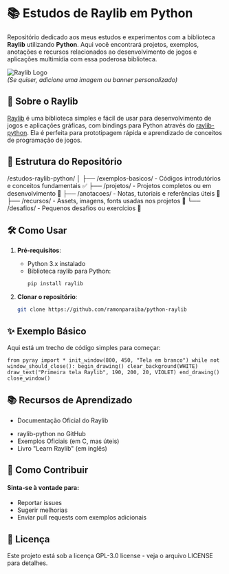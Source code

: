 # 📚 Estudos de Raylib em Python

Repositório dedicado aos meus estudos e experimentos com a biblioteca **Raylib** utilizando **Python**. Aqui você encontrará projetos, exemplos, anotações e recursos relacionados ao desenvolvimento de jogos e aplicações multimídia com essa poderosa biblioteca.

![Raylib Logo](https://www.raylib.com/assets/logo/raylib_logo.gif)  
*(Se quiser, adicione uma imagem ou banner personalizado)*

## 🚀 Sobre o Raylib

[Raylib](https://www.raylib.com/) é uma biblioteca simples e fácil de usar para desenvolvimento de jogos e aplicações gráficas, com bindings para Python através do [raylib-python](https://github.com/overdev/raylib-py). Ela é perfeita para prototipagem rápida e aprendizado de conceitos de programação de jogos.

## 📂 Estrutura do Repositório
/estudos-raylib-python/
│
├── /exemplos-basicos/ - Códigos introdutórios e conceitos fundamentais ✅
├── /projetos/ - Projetos completos ou em desenvolvimento 🔄
├── /anotacoes/ - Notas, tutoriais e referências úteis 🔄
├── /recursos/ - Assets, imagens, fonts usadas nos projetos 🔄
└── /desafios/ - Pequenos desafios ou exercícios 🔄


## 🛠️ Como Usar

1. **Pré-requisitos**:
   - Python 3.x instalado
   - Biblioteca raylib para Python:
     ```bash
     pip install raylib
     ```

2. **Clonar o repositório**:
   ```bash
   git clone https://github.com/ramonparaiba/python-raylib

## ✨ Exemplo Básico
Aqui está um trecho de código simples para começar:

``from pyray import *
init_window(800, 450, "Tela em branco")
while not window_should_close():
    begin_drawing()
    clear_background(WHITE)
    draw_text("Primeira tela Raylib", 190, 200, 20, VIOLET)
    end_drawing()
close_window() ``

## 📚 Recursos de Aprendizado
* Documentação Oficial do Raylib
- raylib-python no GitHub
- Exemplos Oficiais (em C, mas úteis)
- Livro "Learn Raylib" (em inglês)

## 🤝 Como Contribuir
#### Sinta-se à vontade para:
- Reportar issues
- Sugerir melhorias
- Enviar pull requests com exemplos adicionais

## 📄 Licença
Este projeto está sob a licença GPL-3.0 license - veja o arquivo LICENSE para detalhes.

